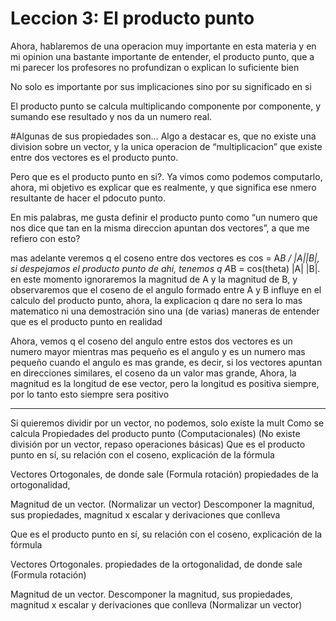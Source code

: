 




# Leccion 3: El producto punto

Ahora, hablaremos de una operacion muy importante en esta materia y en mi opinion una bastante importante de entender, el producto punto, que a mi parecer los profesores no profundizan o explican lo suficiente bien

No solo es importante por sus implicaciones sino por su significado en si

El producto punto se calcula multiplicando componente por componente, y sumando ese resultado y nos da un numero real.

#Algunas de sus propiedades son…
Algo a destacar es, que no existe una division sobre un vector, y la unica operacion de “multiplicacion” que existe entre dos vectores es el producto punto.

Pero que es el producto punto en si?.
Ya vimos como podemos computarlo, ahora, mi objetivo es explicar que es realmente, y que significa ese nmero resultante de hacer el pdocuto punto.

En mis palabras, me gusta definir el producto punto como “un numero que nos dice que tan en la misma direccion apuntan dos vectores”, a que me refiero con esto?

mas adelante veremos q el coseno entre dos vectores es cos = A*B / |A||B|, si despejamos el producto punto de ahi, tenemos q A*B = cos(theta) |A| |B|. en este momento ignoraremos la magnitud de A y la magnitud de B, y observaremos que el coseno de el angulo formado entre A y B influye en el calculo del producto punto, ahora, la explicacion q dare no sera lo mas matematico ni una demostración sino una (de varias) maneras de entender que es el producto punto en realidad

Ahora, vemos q el coseno del angulo entre estos dos vectores es un numero mayor mientras mas pequeño es el angulo y es un numero mas pequeño cuando el angulo es mas grande, es decir, si los vectores apuntan en direcciones similares, el coseno da un valor mas grande,
Ahora, la magnitud es la longitud de ese vector, pero la longitud es positiva siempre, por lo tanto esto siempre sera positivo

---
Si quieremos dividir por un vector, no podemos, solo existe la mult
Como se calcula
Propiedades del producto punto (Computacionales) (No existe división por un vector, repaso operaciones básicas)
Que es el producto punto en sí, su relación con el coseno, explicación de la fórmula

Vectores Ortogonales, de donde sale (Formula rotación)
propiedades de la ortogonalidad,

Magnitud de un vector. (Normalizar un vector)
Descomponer la magnitud, sus propiedades, magnitud x escalar y derivaciones que conlleva


Que es el producto punto en sí, su relación con el coseno, explicación de la fórmula

Vectores Ortogonales. propiedades de la ortogonalidad, de donde sale (Formula rotación)

Magnitud de un vector.
Descomponer la magnitud, sus propiedades, magnitud x escalar y derivaciones que 
conlleva
(Normalizar un vector)